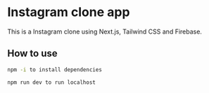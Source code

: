 # Instagram clone app 

This is a Instagram clone using Next.js, Tailwind CSS and Firebase.

## How to use

```bash
npm -i to install dependencies  

npm run dev to run localhost
```
